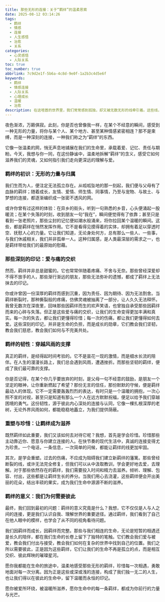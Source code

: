 ```yaml
---
title: 那些无形的连接：关于“羁绊”的温柔思索
date: 2025-08-12 03:14:26
tags:
  - 羁绊
  - 情感
  - 连接
  - 人生感悟
  - 治愈
  - 关系
categories:
  - 心灵感悟
  - 人际关系
toc: true
toc_number: true
abbrlink: 7c9d2e1f-5b6a-4c8d-9e0f-1a2b3c4d5e6f
keywords:
  - 羁绊
  - 情感连接
  - 人际关系
  - 心理成长
  - 温暖
  - 治愈
description: 在这喧嚣的世界里，我们常常感到孤独，却又被无数无形的线牵引着。这些线，我们称之为“羁绊”。它们是生命中那些深刻的连接，是爱与痛的交织，是风雨中的支撑，也是我们之所以成为我们的重要组成。今夜，让我们一同温柔地探寻，这些羁绊如何滋养我们的灵魂，又如何指引我们走向更深远的理解与爱。
---
```


夜色渐浓，万籁俱寂。此刻，你是否也曾像我一样，在某个不经意的瞬间，感受到一种无形的力量，将你与某个人、某个地方、甚至某种情感紧密相连？那不是束缚，而是一种深刻的连接，一种我们称之为“羁绊”的东西。

它像一张温柔的网，悄无声息地铺展在我们的生命里，承载着爱、记忆、责任与期盼。今天，我想与你一同，在这份静谧中，温柔地拆解“羁绊”的含义，感受它如何滋养我们的灵魂，又如何指引我们走向更深远的理解与爱。

### 羁绊的初识：无形的力量与归属

我们生而为人，便注定无法孤立存在。从呱呱坠地的那一刻起，我们便与父母有了血脉的羁绊；随着成长，友情、爱情、师生情、同事情，乃至与宠物、与故土、与梦想的连接，都逐渐编织成一张密不透风的网。

或许你曾有过这样的体验：在异乡的街头，听到一句熟悉的乡音，心头便涌起一股暖流；在某个失落的时刻，收到朋友一句“我在”，瞬间便觉得有了依靠；甚至只是看到一张老照片，那些尘封的记忆便如潮水般涌来，将你拉回某个温暖的瞬间。这些，都是羁绊在悄然发挥作用。它不是看得见摸得着的实体，却拥有着足以穿透时空、抚慰人心的力量。它让我们知道，无论身处何方，总有那么一些人、一些事，与我们休戚相关，我们并非孤单一人。这种归属感，是人类最深层的需求之一，也是羁绊带给我们的最原始的慰藉。

### 那些深刻的印记：爱与痛的交织

然而，羁绊并非总是甜蜜的。它也常常伴随着疼痛、不舍与无奈。那些曾经深爱却不得不放手的人，那些渐行渐远的朋友，那些无法弥补的遗憾，都成了羁绊上无法抹去的印记。

你或许曾因一份深厚的羁绊而感到沉重，因为责任、因为期待、因为无法割舍。当羁绊断裂时，那种撕裂般的疼痛，仿佛灵魂被抽离了一部分，让人久久无法释怀。我曾无数次在深夜里，回味那些因羁绊而生的欢声笑语，也曾独自承受那些因羁绊而来的心碎与失落。但正是这些爱与痛的交织，让我们的生命变得更加丰满和真实。每一次的失去，都让我们更懂得珍惜；每一次的伤痛，都让我们更懂得如何去爱。这些深刻的印记，并非是生命的负担，而是成长的勋章，它们教会我们坚韧，教会我们慈悲，教会我们如何与不完美共处。

### 羁绊的韧性：穿越风雨的支撑

真正的羁绊，是经得起时间考验的。它不是昙花一现的激情，而是细水长流的陪伴。在人生的漫漫长路上，我们总会遇到风雨，遭遇挫折。而那些坚韧的羁绊，便成了我们最可靠的支撑。

你是否记得，在某个你几乎要放弃的时刻，是父母一句不经意的鼓励，是朋友一个坚定的眼神，让你重新燃起了希望？那份无言的信任，那份默默的守候，便是羁绊最动人的体现。它不一定需要轰轰烈烈的表达，有时只是一个温暖的拥抱，一次心照不宣的对视，甚至只是知道有那么一个人在远方默默祝福，便足以给予我们穿越困境的勇气。这份韧性，源于彼此内心深处的连接与认同，它像一棵扎根深厚的老树，无论外界风雨如何，都能稳稳地矗立，为我们提供荫蔽。

### 重塑与珍惜：让羁绊成为滋养

既然羁绊如此重要，我们又该如何去对待它呢？我想，首先是学会珍惜。珍惜那些主动靠近你、愿意与你建立连接的人。在快节奏的现代生活中，真诚的连接变得尤为珍贵。一个电话，一条信息，一次简单的问候，都能让羁绊的线更加牢固。

其次，是学会重塑。过去的伤痛，不应成为阻碍我们建立新羁绊的藩篱。那些曾经断裂的线，或许无法完全修复，但我们可以从中汲取教训，学会更好地去爱，去理解。对于那些依然存在的羁绊，我们需要投入时间和精力去滋养。倾听、理解、包容、付出，这些都是让羁绊生长的养分。当我们用心去浇灌，这些羁绊便会开出美丽的花朵，结出丰硕的果实，成为我们生命中源源不断的滋养。

### 羁绊的意义：我们为何需要彼此

最终，我们回到最初的问题：羁绊的意义究竟是什么？我想，它不仅仅是人与人之间的连接，更是我们认识自我、理解世界的重要途径。通过羁绊，我们看到了自己在他人眼中的模样，也学会了从不同的视角看待问题。

我们因羁绊而成长，因羁绊而完整。那些与我们相连的生命，无论是短暂的相遇还是长久的陪伴，都在我们生命的长卷上留下了独特的笔触。它们教会我们爱与被爱，教会我们付出与接受，教会我们如何在复杂的世界中找到自己的位置。我们之所以需要彼此，正是因为这些羁绊，它们让我们的生命不再是孤立的点，而是相互交织、彼此辉映的璀璨星河。

愿你我都能在生命的旅途中，温柔地感受那些无形的羁绊，珍惜每一次相遇，勇敢地面对每一次分离。因为正是这些或深或浅的连接，构成了我们独一无二的人生，也让我们得以在彼此的生命中，留下温暖而永恒的印记。

愿你被爱所环绕，被温暖所滋养，愿你生命中的每一条羁绊，都成为你前行的力量与光芒。